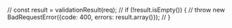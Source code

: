 // const result = validationResult(req);
//     if (!result.isEmpty()) {
//         throw new BadRequestError({code: 400, errors: result.array()});
//     }